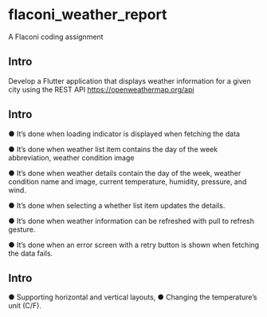 # flaconi_weather_report

A Flaconi coding assignment

## Intro

Develop a Flutter application that displays weather information for a given city using 
the REST API https://openweathermap.org/api


## Intro

● It’s done when loading indicator is displayed when fetching the data

● It’s done when weather list item contains the day of the week abbreviation, weather condition 
image

● It’s done when weather details contain the day of the week, weather condition name and image, 
current temperature, humidity, pressure, and wind.

● It’s done when selecting a whether list item updates the details.

● It’s done when weather information can be refreshed with pull to refresh gesture.

● It’s done when an error screen with a retry button is shown when fetching the data fails. 

## Intro

● Supporting horizontal and vertical layouts, 
● Changing the temperature’s unit (C/F).


